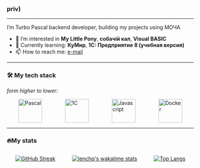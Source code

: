 ### priv)

----

I’m Turbo Pascal backend developer, building my projects using МОЧА
- 👀 I’m interested in **My Little Pony**, **собачiй кал**, **Visual BASIC**
- 🌱 Currently learning: **КуМир**, **1С: Предприятие 8 (учебная версия)**
- 📫 How to reach me: [e-mail](mailto:sfagnumsky@ya.ru "sfagnumsky@ya.ru")

----

### 🛠 My tech stack
*form higher to lower:*
<div style="display:flex; flex-direction:row; justify-content:space-around; width:100%;">
<img alt="Pascal" title="Pascal" src="https://sun9-63.userapi.com/impg/zSPyBo56k8WpVbImzEfb7Re4to4Ggvnm58Faig/Q6ZxVHUxNss.jpg?size=512x512&quality=96&sign=c51e7800a9e03ec78073d2289f1d5c1f&type=album" width="64"/>
<img alt="1C" title="1C" src="https://i.pinimg.com/originals/6b/21/af/6b21afdb599824a288aef53e9c89b08a.png" width="64" />
<img alt="Javascript" title="Javascript" src="https://img2.freepng.ru/20180616/jtu/kisspng-dog-feces-puppy-yard-dog-poo-5b24bcea7b0e86.0642256115291343145041.jpg" width="64" />
<img alt="Docker" title="Docker" src="https://www.factroom.ru/wp-content/uploads/2019/02/pochemu-musulmane-ne-mogut-sovershat-namaz-bez-kovrika.jpg" width="64" />
</div>

-----

### 🔥My stats

<div style="display:flex; flex-direction:row; justify-content:space-around; width:100%;">

[![GitHub Streak](https://streak-stats.demolab.com?user=lenchq&theme=gruvbox&border_radius=5.2&locale=ru)](https://git.io/streak-stats)

<!--[![Lenchq Stats](https://github-readme-stats.vercel.app/api?username=lenchq&hide=issues&count_private=true&show_icons=true&theme=gruvbox)](https://github.com/anuraghazra/github-readme-stats)-->
[![lenchq's wakatime stats](https://github-readme-stats.vercel.app/api/wakatime?username=lenchq)](https://github.com/anuraghazra/github-readme-stats)
  
[![Top Langs](https://github-readme-stats.vercel.app/api/top-langs/?username=lenchq&layout=compact&theme=gruvbox&langs_count=7)](https://github.com/anuraghazra/github-readme-stats)
  
  </div>
